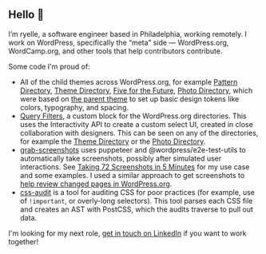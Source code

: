 ## Hello 👋

I’m ryelle, a software engineer based in Philadelphia, working remotely. I work on WordPress, specifically the “meta” side — WordPress.org, WordCamp.org, and other tools that help contributors contribute.

Some code I'm proud of:

- All of the child themes across WordPress.org, for example [Pattern Directory](https://github.com/WordPress/pattern-directory/tree/trunk/public_html/wp-content/themes/wporg-pattern-directory-2024), [Theme Directory](https://github.com/WordPress/wporg-theme-directory/tree/trunk/source/wp-content/themes/wporg-themes-2024), [Five for the Future](https://github.com/WordPress/five-for-the-future/tree/production/themes/wporg-5ftf-2024), [Photo Directory](https://github.com/WordPress/wporg-photo-directory/tree/trunk/source/wp-content/themes/wporg-photos-2024), which were based on [the parent theme](https://github.com/WordPress/wporg-parent-2021/tree/trunk/source/wp-content/themes/wporg-parent-2021) to set up basic design tokens like colors, typography, and spacing.
- [Query Filters](https://github.com/WordPress/wporg-mu-plugins/tree/trunk/mu-plugins/blocks/query-filter), a custom block for the WordPress.org directories. This uses the Interactivity API to create a custom select UI, created in close collaboration with designers. This can be seen on any of the directories, for example the [Theme Directory](https://wordpress.org/themes/) or the [Photo Directory](https://wordpress.org/photos/).
- [grab-screenshots](https://github.com/ryelle/grab-screenshots) uses puppeteer and @wordpress/e2e-test-utils to automatically take screenshots, possibly after simulated user interactions. See [Taking 72 Screenshots in 5 Minutes](https://ryelle.codes/2020/12/taking-72-screenshots-in-5-minutes/) for my use case and some examples. I used a similar approach to get screenshots to [help review changed pages in WordPress.org](https://github.com/WordPress/wporg-main-2022/pull/467).
- [css-audit](https://github.com/WordPress/css-audit) is a tool for auditing CSS for poor practices (for example, use of `!important`, or overly-long selectors). This tool parses each CSS file and creates an AST with PostCSS, which the audits traverse to pull out data.

I'm looking for my next role, [get in touch on LinkedIn](https://www.linkedin.com/in/kelly-choyce-dwan/) if you want to work together!
